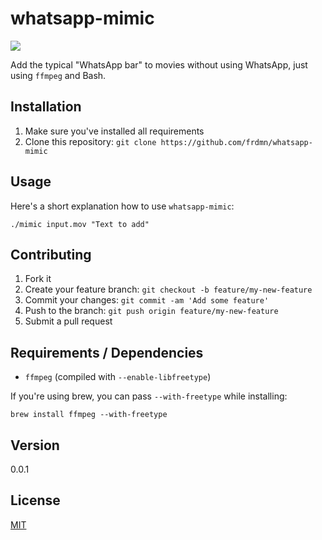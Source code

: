 # whatsapp-mimic

![](http://i.imgur.com/eTcVtNZ.png)

Add the typical "WhatsApp bar" to movies without using WhatsApp, just using `ffmpeg` and Bash.

## Installation

1. Make sure you've installed all requirements
2. Clone this repository:
  `git clone https://github.com/frdmn/whatsapp-mimic`

## Usage

Here's a short explanation how to use `whatsapp-mimic`:

```shell
./mimic input.mov "Text to add"
```

## Contributing

1. Fork it
2. Create your feature branch: `git checkout -b feature/my-new-feature`
3. Commit your changes: `git commit -am 'Add some feature'`
4. Push to the branch: `git push origin feature/my-new-feature`
5. Submit a pull request

## Requirements / Dependencies

* `ffmpeg` (compiled with `--enable-libfreetype`)

If you're using brew, you can pass `--with-freetype` while installing:

```shell
brew install ffmpeg --with-freetype
```

## Version

0.0.1

## License

[MIT](LICENSE)

